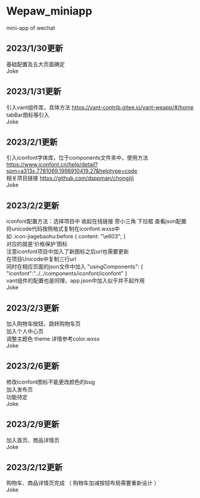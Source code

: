 # Wepaw_miniapp
mini-app of wechat

## 2023/1/30更新  
基础配置及五大页面确定  
Joke


## 2023/1/31更新
引入vant组件库，具体方法 https://vant-contrib.gitee.io/vant-weapp/#/home  
tabBar图标等引入  
Joke  

## 2023/2/1更新
引入iconfont字体库，位于components文件夹中，使用方法 https://www.iconfont.cn/help/detail?spm=a313x.7781069.1998910419.27&helptype=code  
相关项目链接  https://github.com/dsppman/chongjiji  
Joke

## 2023/2/2更新  
iconfont配置方法：选择项目中 收起在线链接 旁小三角 下拉框 查看json配置  
将unicode代码按照格式复制在iconfont.wxss中  
如 .icon-jiagebaohu:before {
  content: "\e603";
}  
对应的就是‘价格保护’图标  
注意iconfont项目中加入了新图标之后url也需要更新  
在项目Unicode中复制三行url  
同时在相应页面的json文件中加入 "usingComponents": {
    "iconfont":"../../components/iconfont/iconfont"
   }  
vant组件的配置也是同理，app.json中加入似乎并不起作用  
Joke   

## 2023/2/3更新  
加入购物车按钮，跳转购物车页  
加入个人中心页  
调整主题色 theme 详情参考color.wxss  
Joke

## 2023/2/6更新  
修改iconfont图标不能更改颜色的bug  
加入发布页  
功能待定  
Joke  

## 2023/2/9更新  
加入首页、商品详情页  
Joke  

## 2023/2/12更新  
购物车、商品详情页完成 （ 购物车加减按钮布局需要重新设计 ）  
Joke


